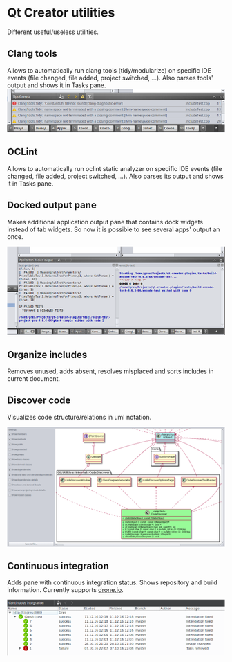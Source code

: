 # Qt Creator utilities

Different useful/useless utilities.

## Clang tools

Allows to automatically run clang tools (tidy/modularize) on specific IDE events
(file changed, file added, project switched, ...).
Also parses tools' output and shows it in Tasks pane.
![Preview](dist/clangtools.png?raw=true)

## OCLint

Allows to automatically run oclint static analyzer on specific IDE events
(file changed, file added, project switched, ...).
Also parses its output and shows it in Tasks pane.

## Docked output pane

Makes additional application output pane that contains dock widgets instead of tab widgets.
So now it is possible to see several apps' output an once.

![Preview](dist/dockoutput.png?raw=true)

## Organize includes

Removes unused, adds absent, resolves misplaced and sorts includes in current document.

## Discover code

Visualizes code structure/relations in uml notation.

![Preview](dist/codediscover.png?raw=true)

## Continuous integration

Adds pane with continuous integration status. Shows repository and build information.
Currently supports [drone.io](https://drone.io/).

![Preview](dist/ci.png?raw=true)
